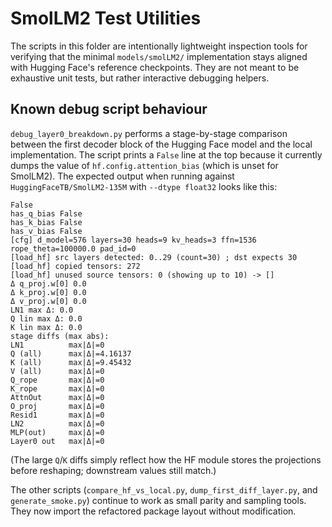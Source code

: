 # SmolLM2 Test Utilities

The scripts in this folder are intentionally lightweight inspection tools for
verifying that the minimal `models/smolLM2/` implementation stays aligned with
Hugging Face's reference checkpoints.  They are not meant to be exhaustive unit
tests, but rather interactive debugging helpers.

## Known debug script behaviour

`debug_layer0_breakdown.py` performs a stage-by-stage comparison between the
first decoder block of the Hugging Face model and the local implementation. The
script prints a `False` line at the top because it currently dumps the value of
`hf.config.attention_bias` (which is unset for SmolLM2).  The expected output
when running against `HuggingFaceTB/SmolLM2-135M` with `--dtype float32` looks
like this:

```
False
has_q_bias False
has_k_bias False
has_v_bias False
[cfg] d_model=576 layers=30 heads=9 kv_heads=3 ffn=1536 rope_theta=100000.0 pad_id=0
[load_hf] src layers detected: 0..29 (count=30) ; dst expects 30
[load_hf] copied tensors: 272
[load_hf] unused source tensors: 0 (showing up to 10) -> []
Δ q_proj.w[0] 0.0
Δ k_proj.w[0] 0.0
Δ v_proj.w[0] 0.0
LN1 max Δ: 0.0
Q lin max Δ: 0.0
K lin max Δ: 0.0
stage diffs (max abs):
LN1          max|Δ|=0
Q (all)      max|Δ|=4.16137
K (all)      max|Δ|=9.45432
V (all)      max|Δ|=0
Q_rope       max|Δ|=0
K_rope       max|Δ|=0
AttnOut      max|Δ|=0
O_proj       max|Δ|=0
Resid1       max|Δ|=0
LN2          max|Δ|=0
MLP(out)     max|Δ|=0
Layer0 out   max|Δ|=0
```

(The large `Q`/`K` diffs simply reflect how the HF module stores the projections
before reshaping; downstream values still match.)

The other scripts (`compare_hf_vs_local.py`, `dump_first_diff_layer.py`, and
`generate_smoke.py`) continue to work as small parity and sampling tools.  They
now import the refactored package layout without modification.
